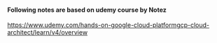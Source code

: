 #### Following notes are based on udemy course by Notez
https://www.udemy.com/hands-on-google-cloud-platformgcp-cloud-architect/learn/v4/overview
